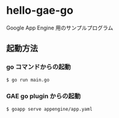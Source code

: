 # hello-gae-go
Google App Engine 用のサンプルプログラム

## 起動方法
### go コマンドからの起動
```sh
$ go run main.go
```
### GAE go plugin からの起動 
```sh
$ goapp serve appengine/app.yaml
```
